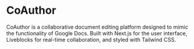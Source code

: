 # CoAuthor
CoAuthor is a collaborative document editing platform designed to mimic the functionality of Google Docs. Built with Next.js for the user interface, Liveblocks for real-time collaboration, and styled with Tailwind CSS.
